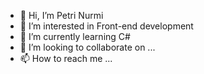- 👋 Hi, I’m Petri Nurmi
- 👀 I’m interested in Front-end development
- 🌱 I’m currently learning C#
- 💞️ I’m looking to collaborate on ...
- 📫 How to reach me ...

<!---
pete874/pete874 is a ✨ special ✨ repository because its `README.md` (this file) appears on your GitHub profile.
You can click the Preview link to take a look at your changes.
--->
